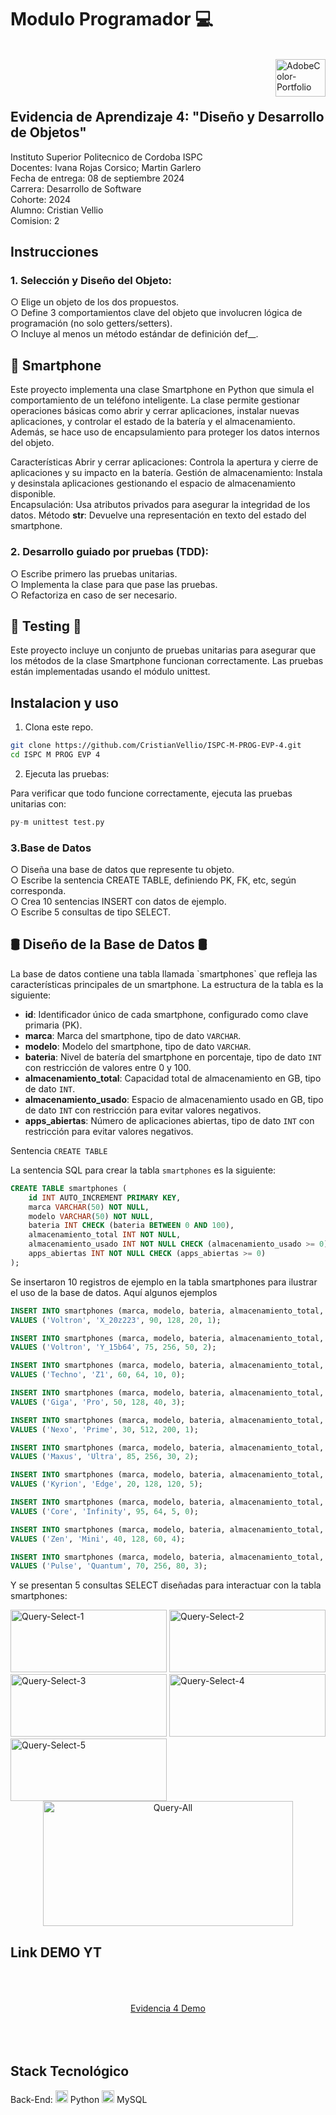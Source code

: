 <h1>Modulo Programador 💻</h1>
<br>
<div>
    <img align="right" src="https://github.com/user-attachments/assets/8f2d463f-9f02-450e-af11-4c4d9a99a7d3" alt="AdobeColor-Portfolio" width="80" height="60">
<div>
<br><br><br>
  
<h2>Evidencia de Aprendizaje 4: "Diseño y Desarrollo de Objetos"</h2>

Instituto Superior Politecnico de Cordoba ISPC<br>
Docentes: Ivana Rojas Corsico; Martin Garlero<br>
Fecha de entrega: 08 de septiembre 2024<br>
Carrera: Desarrollo de Software<br>
Cohorte: 2024<br>
Alumno: Cristian Vellio<br>
Comision: 2<br>

<h2>Instrucciones</h2>
<h3>1. Selección y Diseño del Objeto:</h3>

○ Elige un objeto de los dos propuestos.<br>
○ Define 3 comportamientos clave del objeto que involucren lógica de
programación (no solo getters/setters).<br>
○ Incluye al menos un método estándar de definición def__.<br>

<h2>📱 Smartphone</h2>
Este proyecto implementa una clase Smartphone en Python que simula el comportamiento de un teléfono inteligente. La clase permite gestionar operaciones básicas como abrir y cerrar aplicaciones, instalar nuevas aplicaciones, y controlar el estado de la batería y el almacenamiento. Además, se hace uso de encapsulamiento para proteger los datos internos del objeto.

Características
Abrir y cerrar aplicaciones: Controla la apertura y cierre de aplicaciones y su impacto en la batería.
Gestión de almacenamiento: Instala y desinstala aplicaciones gestionando el espacio de almacenamiento disponible.<br>
Encapsulación: Usa atributos privados para asegurar la integridad de los datos.
Método __str__: Devuelve una representación en texto del estado del smartphone.



<h3>2. Desarrollo guiado por pruebas (TDD):</h3>
○ Escribe primero las pruebas unitarias.<br>
○ Implementa la clase para que pase las pruebas.<br>
○ Refactoriza en caso de ser necesario.<br>

<h2>🔎 Testing 🐞</h2>
Este proyecto incluye un conjunto de pruebas unitarias para asegurar que los métodos de la clase Smartphone funcionan correctamente. Las pruebas están implementadas usando el módulo unittest.

<h2>Instalacion y uso</h2>

1. Clona este repo.

```bash
git clone https://github.com/CristianVellio/ISPC-M-PROG-EVP-4.git
cd ISPC M PROG EVP 4
```

2. Ejecuta las pruebas:

Para verificar que todo funcione correctamente, ejecuta las pruebas unitarias con:

```python 
py-m unittest test.py
```


<h3>3.Base de Datos</h3>

○ Diseña una base de datos que represente tu objeto.<br>
○ Escribe la sentencia CREATE TABLE, definiendo PK, FK, etc, según
corresponda.<br>
○ Crea 10 sentencias INSERT con datos de ejemplo.<br>
○ Escribe 5 consultas de tipo SELECT.<br>

<h2>🛢 Diseño de la Base de Datos 🛢</h2>
La base de datos contiene una tabla llamada `smartphones` que refleja las características principales de un smartphone. La estructura de la tabla es la siguiente:

- **id**: Identificador único de cada smartphone, configurado como clave primaria (PK).
- **marca**: Marca del smartphone, tipo de dato `VARCHAR`.
- **modelo**: Modelo del smartphone, tipo de dato `VARCHAR`.
- **bateria**: Nivel de batería del smartphone en porcentaje, tipo de dato `INT` con restricción de valores entre 0 y 100.
- **almacenamiento_total**: Capacidad total de almacenamiento en GB, tipo de dato `INT`.
- **almacenamiento_usado**: Espacio de almacenamiento usado en GB, tipo de dato `INT` con restricción para evitar valores negativos.
- **apps_abiertas**: Número de aplicaciones abiertas, tipo de dato `INT` con restricción para evitar valores negativos.

Sentencia `CREATE TABLE`

La sentencia SQL para crear la tabla `smartphones` es la siguiente:

```sql
CREATE TABLE smartphones (
    id INT AUTO_INCREMENT PRIMARY KEY,
    marca VARCHAR(50) NOT NULL,
    modelo VARCHAR(50) NOT NULL,
    bateria INT CHECK (bateria BETWEEN 0 AND 100),
    almacenamiento_total INT NOT NULL,
    almacenamiento_usado INT NOT NULL CHECK (almacenamiento_usado >= 0),
    apps_abiertas INT NOT NULL CHECK (apps_abiertas >= 0)
);
```
Se insertaron 10 registros de ejemplo en la tabla smartphones para ilustrar el uso de la base de datos. Aquí algunos ejemplos

```sql
INSERT INTO smartphones (marca, modelo, bateria, almacenamiento_total, almacenamiento_usado, apps_abiertas)
VALUES ('Voltron', 'X_20z223', 90, 128, 20, 1);

INSERT INTO smartphones (marca, modelo, bateria, almacenamiento_total, almacenamiento_usado, apps_abiertas)
VALUES ('Voltron', 'Y_15b64', 75, 256, 50, 2);

INSERT INTO smartphones (marca, modelo, bateria, almacenamiento_total, almacenamiento_usado, apps_abiertas)
VALUES ('Techno', 'Z1', 60, 64, 10, 0);

INSERT INTO smartphones (marca, modelo, bateria, almacenamiento_total, almacenamiento_usado, apps_abiertas)
VALUES ('Giga', 'Pro', 50, 128, 40, 3);

INSERT INTO smartphones (marca, modelo, bateria, almacenamiento_total, almacenamiento_usado, apps_abiertas)
VALUES ('Nexo', 'Prime', 30, 512, 200, 1);

INSERT INTO smartphones (marca, modelo, bateria, almacenamiento_total, almacenamiento_usado, apps_abiertas)
VALUES ('Maxus', 'Ultra', 85, 256, 30, 2);

INSERT INTO smartphones (marca, modelo, bateria, almacenamiento_total, almacenamiento_usado, apps_abiertas)
VALUES ('Kyrion', 'Edge', 20, 128, 120, 5);

INSERT INTO smartphones (marca, modelo, bateria, almacenamiento_total, almacenamiento_usado, apps_abiertas)
VALUES ('Core', 'Infinity', 95, 64, 5, 0);

INSERT INTO smartphones (marca, modelo, bateria, almacenamiento_total, almacenamiento_usado, apps_abiertas)
VALUES ('Zen', 'Mini', 40, 128, 60, 4);

INSERT INTO smartphones (marca, modelo, bateria, almacenamiento_total, almacenamiento_usado, apps_abiertas)
VALUES ('Pulse', 'Quantum', 70, 256, 80, 3);
```
Y se presentan 5 consultas SELECT diseñadas para interactuar con la tabla smartphones:
<div>
<img src="https://github.com/user-attachments/assets/1830ce48-ab90-4a06-b1cc-c47ed7f98e98" alt="Query-Select-1" width="250" height="100">
<img src="https://github.com/user-attachments/assets/f1952143-aa96-4438-b38c-dd0602c1c3ad" alt="Query-Select-2" width="250" height="100">
<img src="https://github.com/user-attachments/assets/81a261cf-7e06-49ff-808d-a4dd22fb130e" alt="Query-Select-3" width="250" height="100">
<img src="https://github.com/user-attachments/assets/e8924854-0e62-40a2-bcfe-79cad2521c45" alt="Query-Select-4" width="250" height="100">
<img src="https://github.com/user-attachments/assets/bdd674b7-9377-4518-b522-9bc9f6a331b6" alt="Query-Select-5" width="250" height="100">


</div>

<div align="center">
    <img src="https://github.com/user-attachments/assets/2776bf60-38f4-4aad-a3ae-70f24a54badc" alt="Query-All" width="400" height="200">
</div>

<h2>Link DEMO YT</h2>
<br>
<br>
<br>
<div align="center">
  <a href="https://youtu.be/mIxR4VrStX4?feature=shared">Evidencia 4 Demo</a>
</div>
<br>
<br>
<br>


## **Stack Tecnológico**
Back-End:
  <img src="https://cdn.jsdelivr.net/gh/devicons/devicon@latest/icons/python/python-original.svg"  width="20" height="20"/> Python
  <img src="https://cdn.jsdelivr.net/gh/devicons/devicon@latest/icons/mysql/mysql-original.svg" width="20" height="20"/> MySQL
